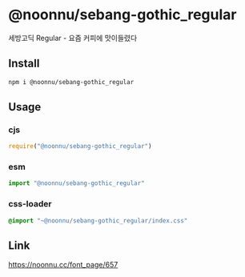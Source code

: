 # @noonnu/sebang-gothic_regular
세방고딕 Regular - 요즘 커피에 맛이들렸다

## Install
```sh
npm i @noonnu/sebang-gothic_regular
```
## Usage
### cjs
```js
require("@noonnu/sebang-gothic_regular")
```
### esm
```js
import "@noonnu/sebang-gothic_regular"
```
### css-loader
```css
@import "~@noonnu/sebang-gothic_regular/index.css"
```

## Link
https://noonnu.cc/font_page/657